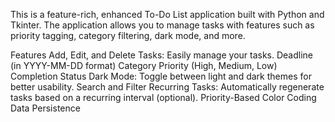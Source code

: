 This is a feature-rich, enhanced To-Do List application built with Python and Tkinter. The application allows you to manage tasks with features such as priority tagging, category filtering, dark mode, and more.

Features
Add, Edit, and Delete Tasks: Easily manage your tasks.
Deadline (in YYYY-MM-DD format)
Category
Priority (High, Medium, Low)
Completion Status
Dark Mode: Toggle between light and dark themes for better usability.
Search and Filter
Recurring Tasks: Automatically regenerate tasks based on a recurring interval (optional).
Priority-Based Color Coding
Data Persistence

